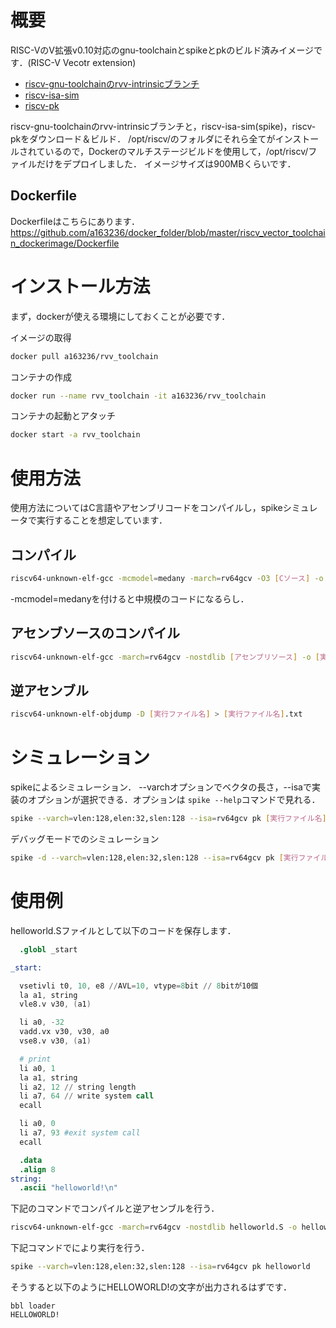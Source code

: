 # 概要
RISC-VのV拡張v0.10対応のgnu-toolchainとspikeとpkのビルド済みイメージです．(RISC-V Vecotr extension)

- [riscv-gnu-toolchainのrvv-intrinsicブランチ](https://github.com/riscv/riscv-gnu-toolchain/tree/rvv-intrinsic)
- [riscv-isa-sim](https://github.com/riscv/riscv-isa-sim)
- [riscv-pk](https://github.com/riscv/riscv-pk)

riscv-gnu-toolchainのrvv-intrinsicブランチと，riscv-isa-sim(spike)，riscv-pkをダウンロード＆ビルド． /opt/riscv/のフォルダにそれら全てがインストールされているので，Dockerのマルチステージビルドを使用して，/opt/riscv/ファイルだけをデプロイしました．
イメージサイズは900MBくらいです．

## Dockerfile
Dockerfileはこちらにあります．
https://github.com/a163236/docker_folder/blob/master/riscv_vector_toolchain_dockerimage/Dockerfile

# インストール方法

まず，dockerが使える環境にしておくことが必要です．

イメージの取得
```bash
docker pull a163236/rvv_toolchain
```

コンテナの作成
```bash
docker run --name rvv_toolchain -it a163236/rvv_toolchain
```

コンテナの起動とアタッチ
```bash
docker start -a rvv_toolchain
```

# 使用方法

使用方法についてはC言語やアセンブリコードをコンパイルし，spikeシミュレータで実行することを想定しています．

## コンパイル

```bash
riscv64-unknown-elf-gcc -mcmodel=medany -march=rv64gcv -O3 [Cソース] -o [実行ファイル名]
```
-mcmodel=medanyを付けると中規模のコードになるらし．

## アセンブソースのコンパイル
```bash
riscv64-unknown-elf-gcc -march=rv64gcv -nostdlib [アセンブリソース] -o [実行ファイル名]
```

## 逆アセンブル

```bash
riscv64-unknown-elf-objdump -D [実行ファイル名] > [実行ファイル名].txt
```

# シミュレーション
spikeによるシミュレーション．
--varchオプションでベクタの長さ，--isaで実装のオプションが選択できる．オプションは ```spike --help```コマンドで見れる．

```bash
spike --varch=vlen:128,elen:32,slen:128 --isa=rv64gcv pk [実行ファイル名]
```

デバッグモードでのシミュレーション
```bash
spike -d --varch=vlen:128,elen:32,slen:128 --isa=rv64gcv pk [実行ファイル名]
```

# 使用例
helloworld.Sファイルとして以下のコードを保存します．

```asm:helloworld.S
  .globl _start

_start:

  vsetivli t0, 10, e8 //AVL=10, vtype=8bit // 8bitが10個
  la a1, string
  vle8.v v30, (a1)

  li a0, -32
  vadd.vx v30, v30, a0
  vse8.v v30, (a1)

  # print
  li a0, 1
  la a1, string
  li a2, 12 // string length
  li a7, 64 // write system call
  ecall

  li a0, 0
  li a7, 93 #exit system call
  ecall

  .data 
  .align 8
string:
  .ascii "helloworld!\n"
```

下記のコマンドでコンパイルと逆アセンブルを行う．

```bash
riscv64-unknown-elf-gcc -march=rv64gcv -nostdlib helloworld.S -o helloworld && riscv64-unknown-elf-objdump -D helloworld > helloworld.txt
```

下記コマンドでにより実行を行う．

```bash
spike --varch=vlen:128,elen:32,slen:128 --isa=rv64gcv pk helloworld
```

そうすると以下のようにHELLOWORLD!の文字が出力されるはずです．

```
bbl loader
HELLOWORLD!
```
